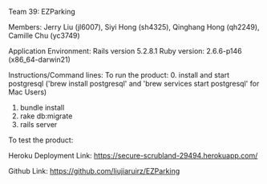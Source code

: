 Team 39: EZParking

Members: Jerry Liu (jl6007), Siyi Hong (sh4325), Qinghang Hong (qh2249), Camille Chu (yc3749)

Application Environment:
Rails version             5.2.8.1
Ruby version:             2.6.6-p146 (x86_64-darwin21)

Instructions/Command lines:
To run the product:
0. install and start postgresql ('brew install postgresql' and 'brew services start postgresql' for Mac Users)
1. bundle install
2. rake db:migrate
3. rails server

To test the product:

Heroku Deployment Link:
https://secure-scrubland-29494.herokuapp.com/

Github Link:
https://github.com/liujiaruirz/EZParking

